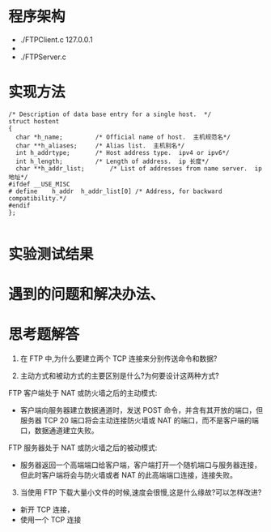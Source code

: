 # 程序架构

- ./FTPClient.c 127.0.0.1
-
- ./FTPServer.c

# 实现方法

```
/* Description of data base entry for a single host.  */
struct hostent
{
  char *h_name;			/* Official name of host.  主机规范名*/
  char **h_aliases;		/* Alias list.  主机别名*/
  int h_addrtype;		/* Host address type.  ipv4 or ipv6*/
  int h_length;			/* Length of address.  ip 长度*/
  char **h_addr_list;		/* List of addresses from name server.  ip 地址*/
#ifdef __USE_MISC
# define	h_addr	h_addr_list[0] /* Address, for backward compatibility.*/
#endif
};


```

# 实验测试结果

# 遇到的问题和解决办法、

# 思考题解答

1. 在 FTP 中,为什么要建立两个 TCP 连接来分别传送命令和数据?

2. 主动方式和被动方式的主要区别是什么?为何要设计这两种方式?

FTP 客户端处于 NAT 或防火墙之后的主动模式:

- 客户端向服务器建立数据通道时，发送 POST 命令，并含有其开放的端口，但服务器 TCP 20 端口将会主动连接防火墙或 NAT 的端口，而不是客户端的端口，数据通道建立失败。

FTP 服务器处于 NAT 或防火墙之后的被动模式:

- 服务器返回一个高端端口给客户端，客户端打开一个随机端口与服务器连接，但此时客户端将会与防火墙或者 NAT 的此高端端口连接，连接失败。

3. 当使用 FTP 下载大量小文件的时候,速度会很慢,这是什么缘故?可以怎样改进?

- 新开 TCP 连接，
- 使用一个 TCP 连接
